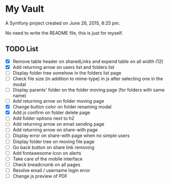 My Vault
=====

A Symfony project created on June 26, 2015, 8:25 pm.

No need to write the README file, this is just for myself.

TODO List
------
- [x] Remove table header on sharedLinks and expend table on all width (12)
- [x] Add returning arrow on users list and folders list
- [ ] Display folder tree somehow in the folders list page
- [ ] Check file size (in addition to mime-type) in js after selecting one in the modal
- [ ] Display parents' folder on the folder moving page (for folders with same name)
- [ ] Add returning arrow on folder moving page
- [x] Change button color on folder renaming modal
- [x] Add js confirm on folder delete page
- [ ] Add folder options next to h2
- [ ] Add returning arrow on email sending page
- [ ] Add returning arrow on share-with page
- [ ] Display error on share-with page when no simple users
- [ ] Display folder tree on moving file page
- [ ] Go back button on share link removing
- [ ] Add fontawesome icon on alerts
- [ ] Take care of the mobile interface
- [ ] Check breadcrumb on all pages
- [ ] Resolve email / username login error
- [ ] Change js preview of PDF